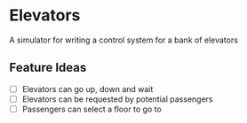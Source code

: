 # Elevators
A simulator for writing a control system for a bank of elevators

## Feature Ideas
* [ ] Elevators can go up, down and wait
* [ ] Elevators can be requested by potential passengers
* [ ] Passengers can select a floor to go to
